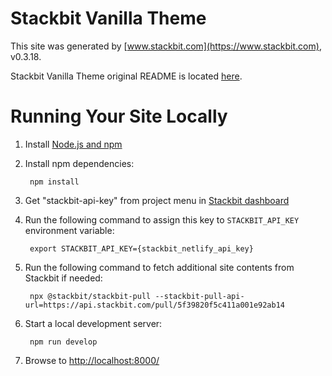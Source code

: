 # Stackbit Vanilla Theme

This site was generated by [www.stackbit.com](https://www.stackbit.com), v0.3.18.

Stackbit Vanilla Theme original README is located [here](./README.theme.md).

# Running Your Site Locally

1. Install [Node.js and npm](https://nodejs.org/en/)

1. Install npm dependencies:

        npm install

1. Get "stackbit-api-key" from project menu in [Stackbit dashboard](https://app.stackbit.com/dashboard)

1. Run the following command to assign this key to `STACKBIT_API_KEY` environment variable:

        export STACKBIT_API_KEY={stackbit_netlify_api_key}

1. Run the following command to fetch additional site contents from Stackbit if needed:

        npx @stackbit/stackbit-pull --stackbit-pull-api-url=https://api.stackbit.com/pull/5f39820f5c411a001e92ab14

1. Start a local development server:

        npm run develop

1. Browse to [http://localhost:8000/](http://localhost:8000/)
